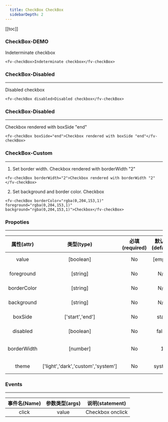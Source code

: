 ```yaml
---
  title: CheckBox CheckBox
  sidebarDepth: 2
---
```

  
[[toc]]

### CheckBox-DEMO 

<fv-checkBox>Indeterminate checkbox</fv-checkBox>

```vue
<fv-checkBox>Indeterminate checkbox</fv-checkBox>
```

### CheckBox-Disabled
---
<fv-checkBox disabled>Disabled checkbox</fv-checkBox>

```vue
<fv-checkBox disabled>Disabled checkbox</fv-checkBox>
```

### CheckBox-Disabled
---
<fv-checkBox boxSide="end">Checkbox rendered with boxSide "end"</fv-checkBox>

```vue
<fv-checkBox boxSide="end">Checkbox rendered with boxSide "end"</fv-checkBox>
```

### CheckBox-Custom
---
1. Set border width.
<fv-checkBox borderWidth="2">Checkbox rendered with borderWidth "2"</fv-checkBox>

```vue
<fv-checkBox borderWidth="2">Checkbox rendered with borderWidth "2"</fv-checkBox>
```
2. Set background and border color.
<fv-checkBox borderColor="rgba(0,204,153,1)" foreground="rgba(0,204,153,1)" background="rgba(0,204,153,1)">Checkbox</fv-checkBox>

```vue
<fv-checkBox borderColor="rgba(0,204,153,1)" foreground="rgba(0,204,153,1)" background="rgba(0,204,153,1)">Checkbox</fv-checkBox>
```

### Propoties
---
| 属性(attr)  |             类型(type)             | 必填(required) | 默认值(default) |     说明(statement)     |
|:-----------:|:----------------------------------:|:--------------:|:---------------:|:-----------------------:|
|    value    |             [boolean]              |       No       |     [empty]     |     Checkbox value      |
| foreground  |              [string]              |       No       |       N/A       |   Checkbox foreground   |
| borderColor |              [string]              |       No       |       N/A       |  Checkbox borderColor   |
| background  |              [string]              |       No       |       N/A       |    Button background    |
|   boxSide   |          ['start','end']           |       No       |      start      | Button text font weight |
|  disabled   |             [boolean]              |       No       |      false      |     Disabled button     |
| borderWidth |              [number]              |       No       |        1        |   Button border width   |
|    theme    | ['light','dark','custom','system'] |       No       |     system      |      Custom theme       |

### Events
---
| 事件名(Name) | 参数类型(args) | 说明(statement)  |
|:------------:|:--------------:|:----------------:|
|    click     |     value      | Checkbox onclick |